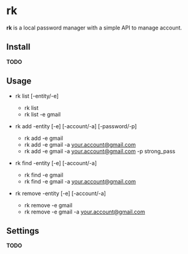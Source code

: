 # rk

**rk** is a local password manager with a simple API to manage account.

## Install

**TODO**

## Usage

* rk list [-entity/-e] <entity>
  * rk list
  * rk list -e gmail

* rk add -entity [-e] <entity> [-account/-a] <account> [-password/-p] <password>
  * rk add -e gmail
  * rk add -e gmail -a your.account@gmail.com
  * rk add -e gmail -a your.account@gmail.com -p strong_pass

* rk find -entity [-e] <entity> [-account/-a] <account>
  * rk find -e gmail
  * rk find -e gmail -a your.account@gmail.com

* rk remove -entity [-e] <entity> [-account/-a] <account>
  * rk remove -e gmail
  * rk remove -e gmail -a your.account@gmail.com

## Settings

**TODO**

